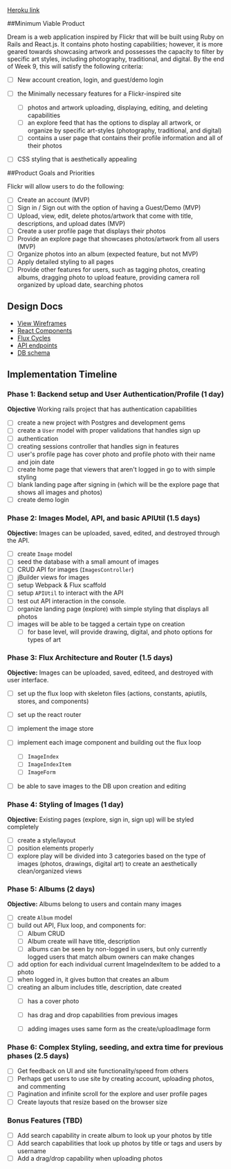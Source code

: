[Heroku link][heroku]

[heroku]: http://www.herokuapp.com

##Minimum Viable Product

Dream is a web application inspired by Flickr that will be built using Ruby on Rails and React.js. It contains photo hosting capabilities; however, it is more geared towards showcasing artwork and possesses the capacity to filter by specific art styles, including photography, traditional, and digital. By the end of Week 9, this will satisfy the following criteria:

- [ ] New account creation, login, and guest/demo login
- [ ] the Minimally necessary features for a Flickr-inspired site
  - [ ] photos and artwork uploading, displaying, editing, and deleting capabilities
  - [ ] an explore feed that has the options to display all artwork, or organize by specific art-styles (photography, traditional, and digital)
  - [ ] contains a user page that contains their profile information and all of their photos
- [ ] CSS styling that is aesthetically appealing


##Product Goals and Priorities

Flickr will allow users to do the following:

- [ ] Create an account (MVP)
- [ ] Sign in / Sign out with the option of having a Guest/Demo (MVP)
- [ ] Upload, view, edit, delete photos/artwork that come with title, descriptions, and upload dates (MVP)
- [ ] Create a user profile page that displays their photos
- [ ] Provide an explore page that showcases photos/artwork from all users (MVP)
- [ ] Organize photos into an album (expected feature, but not MVP)
- [ ] Apply detailed styling to all pages
- [ ] Provide other features for users, such as tagging photos, creating albums, dragging photo to upload feature, providing camera roll organized by upload date, searching photos

## Design Docs

* [View Wireframes][views]
* [React Components][components]
* [Flux Cycles][flux-cycles]
* [API endpoints][api-endpoints]
* [DB schema][schema]

[views]: ./docs/views.md
[components]: ./docs/components.md
[flux-cycles]: ./docs/flux-cycles.md
[api-endpoints]: ./docs/api-endpoints.md
[schema]: ./docs/schema.md


## Implementation Timeline

### Phase 1: Backend setup and User Authentication/Profile (1 day)

**Objective** Working rails project that has authentication capabilities

- [ ] create a new project with Postgres and development gems
- [ ] create a `User` model with proper validations that handles sign up
- [ ] authentication
- [ ] creating sessions controller that handles sign in features
- [ ] user's profile page has cover photo and profile photo with their name and join date
- [ ] create home page that viewers that aren't logged in go to with simple styling
- [ ] blank landing page after signing in (which will be the explore page that shows all images and photos)
- [ ] create demo login

### Phase 2: Images Model, API, and basic APIUtil (1.5 days)

**Objective:** Images can be uploaded, saved, edited, and destroyed through the API.

- [ ] create `Image` model
- [ ] seed the database with a small amount of images
- [ ] CRUD API for images (`ImagesController`)
- [ ] jBuilder views for images
- [ ] setup Webpack & Flux scaffold
- [ ] setup `APIUtil` to interact with the API
- [ ] test out API interaction in the console.
- [ ] organize landing page (explore) with simple styling that displays all photos
- [ ] images will be able to be tagged a certain type on creation
  - [ ] for base level, will provide drawing, digital, and photo options for types of art

### Phase 3: Flux Architecture and Router (1.5 days)

**Objective:** Images can be uploaded, saved, editeed, and destroyed with user interface.

- [ ] set up the flux loop with skeleton files (actions, constants, apiutils, stores, and components)
- [ ] set up the react router
- [ ] implement the image store
- [ ] implement each image component and building out the flux loop
  - [ ] `ImageIndex`
  - [ ] `ImageIndexItem`
  - [ ] `ImageForm`
- [ ] be able to save images to the DB upon creation and editing


### Phase 4: Styling of Images (1 day)

**Objective:** Existing pages (explore, sign in, sign up) will be styled completely

- [ ] create a style/layout
- [ ] position elements properly
- [ ] explore play will be divided into 3 categories based on the type of images (photos, drawings, digital art) to create an aesthetically clean/organized views

### Phase 5: Albums (2 days)

**Objective:** Albums belong to users and contain many images

- [ ] create `Album` model
- [ ] build out API, Flux loop, and components for:
  - [ ] Album CRUD
  - [ ] Album create will have title, description
  - [ ] albums can be seen by non-logged in users, but only currently logged users that match album owners can make changes
- [ ] add option for each individual current ImageIndexItem to be added to a photo
- [ ] when logged in, it gives button that creates an album
- [ ] creating an album includes title, description, date created
  - [ ] has a cover photo
  - [ ] has drag and drop capabilities from previous images
  - [ ] adding images uses same form as the create/uploadImage form



### Phase 6: Complex Styling, seeding, and extra time for previous phases (2.5 days)

- [ ] Get feedback on UI and site functionality/speed from others
- [ ] Perhaps get users to use site by creating account, uploading photos, and commenting
- [ ] Pagination and infinite scroll for the explore and user profile pages
- [ ] Create layouts that resize based on the browser size

### Bonus Features (TBD)
- [ ] Add search capability in create album to look up your photos by title
- [ ] Add search capabilities that look up photos by title or tags and users by username
- [ ] Add a drag/drop capability when uploading photos
